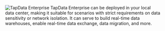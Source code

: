 <span class="tooltip">
  <img src="https://img.shields.io/badge/Applicable%20to%EF%BC%9A-TapData%20Enterprise-F3961A" style={{transform:'scale(1.1)'}} alt="TapData Enterprise"/>
  <span class="tooltip-content">TapData Enterprise can be deployed in your local data center, making it suitable for scenarios with strict requirements on data sensitivity or network isolation. It can serve to build real-time data warehouses, enable real-time data exchange, data migration, and more.</span>
</span>